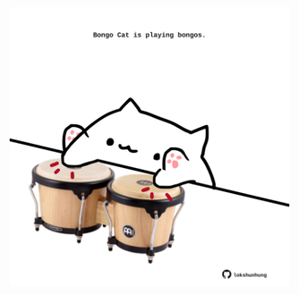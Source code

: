 <!-- built at 04/08/2022, 09:01:01 UTC -->
<p align="center">
  <img width="500" height="500" src="./ReadmeImage.svg">
</p>
